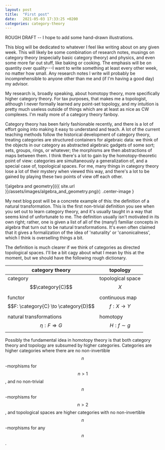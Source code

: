 ```yaml
---
layout: post
title:  "First post"
date:   2021-05-03 17:33:25 +0200
categories: category-theory
---
```


ROUGH DRAFT -- I hope to add some hand-drawn illustrations.

This blog will be dedicated to whatever I feel like writing about on any given
week. This will likely be some combination of research notes, musings on
category theory (especially basic category theory) and physics, and even some
more far out stuff, like baking or cooking. The emphasis will be on quantity
over quality---I want to write something at least every other week, no matter
how small. Any research notes I write will probably be incomprehensible to
anyone other than me and (if I'm having a good day) my advisor.

My research is, broadly speaking, about homotopy theory, more specifically
higher category theory. For tax purposes, that makes me a topologist, although
I never formally learned any point-set topology, and my intuition is pretty
much useless outside of things which are at least as nice as CW complexes. I'm
really more of a category theory fanboy.

Category theory has been fairly fashionable recently, and there is a lot of
effort going into making it easy to understand and teach. A lot of the current
teaching methods follow the historical development of category theory, treating
categories are structured containers for algebraic data: we think of the
objects in our category as abstracted algebraic gadgets of some sort; sets,
groups, rings, or whatever; the morphisms are then abstractions of maps between
them. I think there's a lot to gain by the homotopy-theoretic point of view:
categories are simultaneously a generalization of, and a special case of,
topological spaces.  For me, many things in category theory lose a lot of their
mystery when viewed this way, and there's a lot to be gained by playing these
two points of view off each other.

![algebra and geometry]({{ site.url }}/assets/images/algebra_and_geometry.png){: .center-image }

My next blog post will be a concrete example of this: the definition of a
natural transformation. This is the first non-trivial definition you see when
you set out to learn category theory, and it's usually taught in a way that
seems kind of unfortunate to me. The definition usually isn't motivated in its
own right; rather, one is given a list of all of the (many!) familiar concepts
in algebra that turn out to be natural transformations. It's even often claimed
that it gives a formalization of the idea of 'naturality' or 'canonicalness',
which I think is overselling things a bit.

The definition is much clearer if we think of categories as directed
topological spaces. I'll be a bit cagy about what I mean by this at the moment,
but we should have the following rough dictionary.

| category theory                                                 | topology                      |
|-----------------------------------------------------------------|-------------------------------|
| category $$\category{C}$$                                       | topological space $$X$$       |
| functor $$F: \category{C} \to \category{D}$$                    | continuous map $$f: X \to Y$$ |
| natural transformations $$\eta: F \Rightarrow G$$               | homotopy $$H: f \sim g$$      |

Possibly the fundamental idea in homotopy theory is that both category theory and topology are subsumed by higher categories. Categories are higher categories where there are no non-invertible $$n$$-morphisms for $$n > 1$$, and no non-trivial $$n$$-morphisms for $$n > 2$$, and topological spaces are higher categories with no non-invertible $$n$$-morphisms for any $$n$$.

